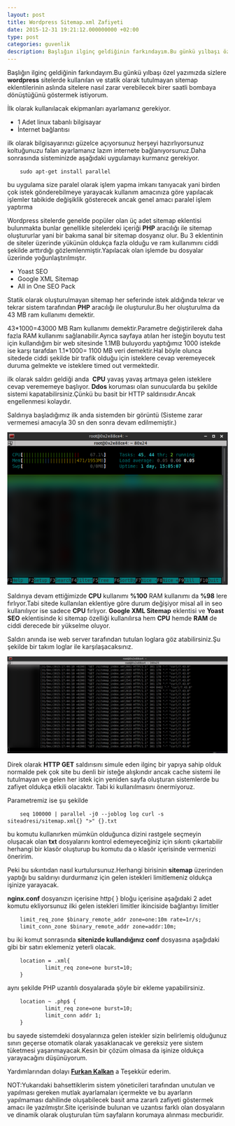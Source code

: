 ```yaml
---
layout: post
title: Wordpress Sitemap.xml Zafiyeti
date: 2015-12-31 19:21:12.000000000 +02:00
type: post
categories: guvenlik
description: Başlığın ilginç geldiğinin farkındayım.Bu günkü yılbaşı özel yazımızda sizlere wordpress sitelerde kullanılan ve statik olarak tutulmayan
---
```


Başlığın ilginç geldiğinin farkındayım.Bu günkü yılbaşı özel yazımızda sizlere **wordpress** sitelerde kullanılan ve statik olarak tutulmayan sitemap eklentilerinin aslında sitelere nasıl zarar verebilecek birer saatli bombaya dönüştüğünü göstermek istiyorum.

İlk olarak kullanılacak ekipmanları ayarlamanız gerekiyor.

- 1 Adet linux tabanlı bilgisayar
- İnternet bağlantısı

ilk olarak bilgisayarınızı güzelce açıyorsunuz herşeyi hazırlıyorsunuz koltuğunuzu falan ayarlamanız lazım internete bağlanıyorsunuz.Daha sonrasında sisteminizde aşağıdaki uygulamayı kurmanız gerekiyor.

```
    sudo apt-get install parallel
```

bu uygulama size paralel olarak işlem yapma imkanı tanıyacak yani birden çok istek gönderebilmeye yarayacak kullanım amacınıza göre yapılacak işlemler tabikide değişiklik gösterecek ancak genel amacı paralel işlem yaptırma

Wordpress sitelerde genelde popüler olan üç&nbsp;adet sitemap eklentisi bulunmakta bunlar genellikle sitelerdeki içeriği **PHP** aracılığı ile sitemap oluştururlar yani bir bakıma sanal bir sitemap dosyanız olur. Bu 3 eklentinin de siteler üzerinde yükünün oldukça fazla olduğu ve ram kullanımını ciddi şekilde arttırdığı gözlemlenmiştir.Yapılacak olan işlemde bu dosyalar üzerinde yoğunlaştırılmıştır.

- Yoast SEO
- Google XML Sitemap
- All in One SEO Pack

Statik olarak oluşturulmayan sitemap her seferinde istek aldığında tekrar ve tekrar sistem tarafından **PHP** aracılığı ile oluşturulur.Bu her oluşturulma da 43 MB ram kullanımı demektir.

43\*1000=43000 MB Ram kullanımı demektir.Parametre değiştirilerek daha fazla RAM kullanımı sağlanabilir.Ayrıca sayfaya atılan her isteğin boyutu test için kullandığım bir web sitesinde 1.1MB buluyordu yaptığımız 1000 istekde ise karşı tarafdan 1.1\*1000= 1100 MB veri demektir.Hal böyle olunca sitedede ciddi şekilde bir trafik olduğu için isteklere cevap veremeyecek duruma gelmekte ve isteklere timed out vermektedir.

ilk olarak saldırı geldiği anda&nbsp; **CPU** yavaş yavaş artmaya gelen isteklere cevap verememeye başlıyor. **Ddos** koruması olan sunucularda bu şekilde sistemi kapatabilirsiniz.Çünkü bu basit bir HTTP saldırısıdır.Ancak engellenmesi kolaydır.

Saldırıya başladığımız ilk anda sistemden bir görüntü&nbsp;(Sisteme zarar vermemesi amacıyla 30 sn den sonra devam edilmemiştir.)

![sitemapzafiyetgorsel1](/assets/sitemapzafiyetgorsel1.png)

Saldırıya devam ettiğimizde **CPU** kullanımı **%100** RAM kullanımı da **%98** lere fırlıyor.Tabi sitede kullanılan eklentiye göre durum değişiyor misal all in seo kullanılıyor ise sadece **CPU** fırlıyor. **Google XML Sitemap** eklentisi ve **Yoast SEO** eklentisinde ki sitemap özelliği kullanılırsa hem **CPU** hemde **RAM** de ciddi derecede bir yükselme oluyor.

Saldırı anında ise web server tarafından tutulan loglara göz atabilirsiniz.Şu şekilde bir takım loglar ile karşılaşacaksınız.

![saldirianiloglar](/assets/saldirianiloglar.png)

Direk olarak **HTTP GET** saldırısını simule eden ilginç bir yapıya sahip olduk normalde pek çok site bu denli bir isteğe alışkındır ancak cache sistemi ile tutulmayan ve gelen her istek için yeniden sayfa oluşturan sistemlerde bu zafiyet oldukça etkili olacaktır. Tabi ki kullanılmasını önermiyoruz.

Parametremiz ise şu şekilde

```
    seq 100000 | parallel -j0 --joblog log curl -s siteadresi/sitemap.xml{} ">" {}.txt
```

bu komutu kullanırken mümkün olduğunca dizini rastgele seçmeyin oluşacak olan **txt** dosyalarını kontrol edemeyeceğiniz için sıkıntı çıkartabilir herhangi bir klasör oluşturup bu komutu da o klasör içerisinde vermenizi öneririm.

Peki bu sıkıntıdan nasıl kurtulursunuz.Herhangi birisinin **sitemap** üzerinden yaptığı bu saldırıyı durdurmanız için gelen istekleri limitlemeniz oldukça işinize yarayacak.

**nginx.conf** dosyanızın içerisine http{ } bloğu içerisine aşağıdaki 2 adet komutu ekliyorsunuz ilki gelen istekleri limitler ikinciside bağlantıyı limitler

```
    limit_req_zone $binary_remote_addr zone=one:10m rate=1r/s;
    limit_conn_zone $binary_remote_addr zone=addr:10m;
```

bu iki komut sonrasında **sitenizde kullandığınız conf** dosyasına aşağıdaki gibi bir satırı eklemeniz yeterli olacak.

```
    location = .xml{
            limit_req zone=one burst=10;
    }
```

aynı şekilde PHP uzantılı dosyalarada şöyle bir ekleme yapabilirsiniz.

```
    location ~ .php$ {
            limit_req zone=one burst=10;
            limit_conn addr 1;
    }
```

bu sayede sistemdeki dosyalarınıza gelen istekler sizin belirlemiş olduğunuz sınırı geçerse otomatik olarak yasaklanacak ve gereksiz yere sistem tüketmesi yaşanmayacak.Kesin bir çözüm olmasa da işinize oldukça yarayacağını düşünüyorum.

Yardımlarından dolayı **[Furkan Kalkan](http://furkankalkan.me/)** a Teşekkür ederim.

NOT:Yukarıdaki bahsettiklerim sistem yöneticileri tarafından unutulan ve yapılması gereken mutlak ayarlamaları içermekte ve bu ayarların yapılmaması dahilinde oluşabilecek basit ama zararlı zafiyeti göstermek amacı ile yazılmıştır.Site içerisinde bulunan ve uzantısı farklı olan dosyaların ve dinamik olarak oluşturulan tüm sayfaların korumaya alınması mecburidir.
